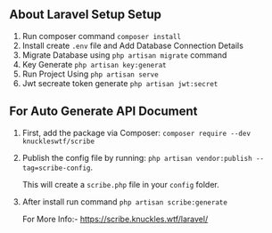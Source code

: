  
## About Laravel Setup Setup
1. Run composer command `composer install`
2. Install create  `.env` file and Add Database Connection Details
3. Migrate Database using `php artisan migrate` command
4. Key Generate `php artisan key:generat`
5. Run Project Using `php artisan serve`
6. Jwt secreate token generate `php artisan jwt:secret`

## For Auto Generate API Document

1. First, add the package via Composer: `composer require --dev knuckleswtf/scribe`
2. Publish the config file by running:  `php artisan vendor:publish --tag=scribe-config`.

    This will create a `scribe.php` file in your `config` folder.
3. After install run command `php artisan scribe:generate`

    For More Info:- <a href="https://scribe.knuckles.wtf/laravel/" target="_blank">https://scribe.knuckles.wtf/laravel/</a>
